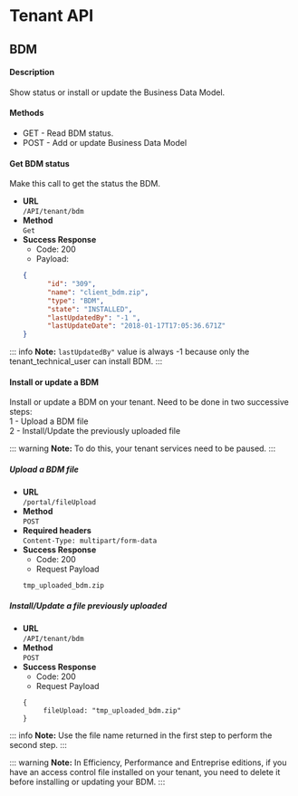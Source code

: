 # Tenant API

## BDM

#### Description

Show status or install or update the Business Data Model.

#### Methods
 * GET - Read BDM status.
 * POST - Add or update Business Data Model


#### Get BDM status

Make this call to get the status the BDM.

* **URL**  
  `/API/tenant/bdm`  
* **Method**  
  `Get`
* **Success Response**
    * Code: 200
    * Payload:      
  ```json
  {
        "id": "309",
        "name": "client_bdm.zip",
        "type": "BDM",
        "state": "INSTALLED",
        "lastUpdatedBy": "-1 ",
        "lastUpdateDate": "2018-01-17T17:05:36.671Z"
  }
  ```   
 ::: info
 **Note:** `lastUpdatedBy"` value is always -1 because only the tenant_technical_user can install BDM.
 :::   

#### Install or update a BDM

Install or update a BDM on your tenant.
Need to be done in two successive steps:  
1 - Upload a BDM file  
2 - Install/Update the previously uploaded file    

 ::: warning
 **Note:** To do this, your tenant services need to be paused.
 :::
 
##### Upload a BDM file

* **URL**  
  `/portal/fileUpload`  
* **Method**  
  `POST` 
* **Required headers**   
  `Content-Type: multipart/form-data`
* **Success Response**
    * Code: 200    
    * Request Payload
   ```
   tmp_uploaded_bdm.zip
   ``` 

 
##### Install/Update a file previously uploaded
* **URL**  
  `/API/tenant/bdm`  
* **Method**  
  `POST`
* **Success Response**
    * Code: 200    
    * Request Payload
   ```
   {
        fileUpload: "tmp_uploaded_bdm.zip"
   }   
   ``` 
 ::: info
 **Note:** Use the file name returned in the first step to perform the second step.
 :::

 ::: warning
 **Note:** In Efficiency, Performance and Entreprise editions, if you have an access control file installed on your tenant, you need to delete    it before installing or updating your BDM.
 :::
